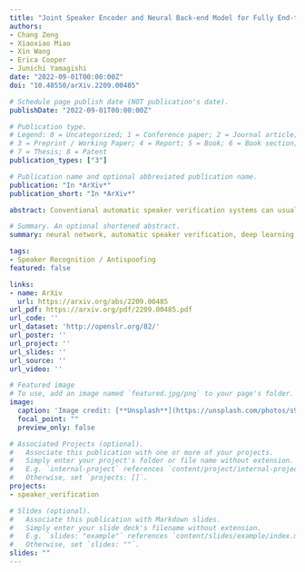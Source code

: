 ```yaml
---
title: "Joint Speaker Encoder and Neural Back-end Model for Fully End-to-End Automatic Speaker Verification with Multiple Enrollment Utterances"
authors:
- Chang Zeng
- Xiaoxiao Miao
- Xin Wang
- Erica Cooper
- Junichi Yamagishi
date: "2022-09-01T00:00:00Z"
doi: "10.48550/arXiv.2209.00485"

# Schedule page publish date (NOT publication's date).
publishDate: "2022-09-01T00:00:00Z"

# Publication type.
# Legend: 0 = Uncategorized; 1 = Conference paper; 2 = Journal article;
# 3 = Preprint / Working Paper; 4 = Report; 5 = Book; 6 = Book section;
# 7 = Thesis; 8 = Patent
publication_types: ["3"]

# Publication name and optional abbreviated publication name.
publication: "In *ArXiv*"
publication_short: "In *ArXiv*"

abstract: Conventional automatic speaker verification systems can usually be decomposed into a front-end model such as time delay neural network (TDNN) for extracting speaker embeddings and a back-end model such as statistics-based probabilistic linear discriminant analysis (PLDA) or neural network-based neural PLDA (NPLDA) for similarity scoring. However, the sequential optimization of the front-end and back-end models may lead to a local minimum, which theoretically prevents the whole system from achieving the best optimization. Although some methods have been proposed for jointly optimizing the two models, such as the generalized end-to-end (GE2E) model and NPLDA E2E model, all of these methods are designed for use with a single enrollment utterance. In this paper, we propose a new E2E joint method for speaker verification especially designed for the practical case of multiple enrollment utterances. In order to leverage the intra-relationship among multiple enrollment utterances, our model comes equipped with frame-level and utterance-level attention mechanisms. We also utilize several data augmentation techniques, including conventional noise augmentation using MUSAN and RIRs datasets and a unique speaker embedding-level mixup strategy for better optimization.

# Summary. An optional shortened abstract.
summary: neural network, automatic speaker verification, deep learning, attention, data augmentation.

tags:
- Speaker Recognition / Antispoofing
featured: false

links:
- name: ArXiv
  url: https://arxiv.org/abs/2209.00485
url_pdf: https://arxiv.org/pdf/2209.00485.pdf
url_code: ''
url_dataset: 'http://openslr.org/82/'
url_poster: ''
url_project: ''
url_slides: ''
url_source: ''
url_video: ''

# Featured image
# To use, add an image named `featured.jpg/png` to your page's folder. 
image:
  caption: 'Image credit: [**Unsplash**](https://unsplash.com/photos/s9CC2SKySJM)'
  focal_point: ""
  preview_only: false

# Associated Projects (optional).
#   Associate this publication with one or more of your projects.
#   Simply enter your project's folder or file name without extension.
#   E.g. `internal-project` references `content/project/internal-project/index.md`.
#   Otherwise, set `projects: []`.
projects:
- speaker_verification

# Slides (optional).
#   Associate this publication with Markdown slides.
#   Simply enter your slide deck's filename without extension.
#   E.g. `slides: "example"` references `content/slides/example/index.md`.
#   Otherwise, set `slides: ""`.
slides: ""
---
```


<!-- {{% callout note %}}
Click the _Cite_ button above to demo the feature to enable visitors to import publication metadata into their reference management software.
{{% /callout %}} -->

<!-- Supplementary notes can be added here, including [code, math, and images](https://wowchemy.com/docs/writing-markdown-latex/). -->
